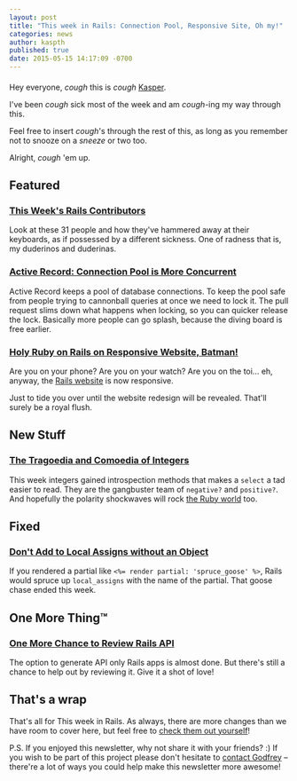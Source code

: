 ```yaml
---
layout: post
title: "This week in Rails: Connection Pool, Responsive Site, Oh my!"
categories: news
author: kaspth
published: true
date: 2015-05-15 14:17:09 -0700
---
```


####

Hey everyone, *cough* this is *cough* [Kasper](https://twitter.com/kaspth).

I've been *cough* sick most of the week and am *cough*-ing my way through this.

Feel free to insert *cough*'s through the rest of this, as long as you remember not to snooze on a *sneeze* or two too.

Alright, *cough* 'em up.

## Featured

### [This Week's Rails Contributors](http://contributors.rubyonrails.org/contributors/in-time-window/20150508-201505152100)

Look at these 31 people and how they've hammered away at their keyboards, as if possessed by a different sickness. One of radness that is, my duderinos and duderinas.

### [Active Record: Connection Pool is More Concurrent](https://github.com/rails/rails/pull/14938)

Active Record keeps a pool of database connections. To keep the pool safe from people trying to cannonball queries at once we need to lock it. The pull request slims down what happens when locking, so you can quicker release the lock. Basically more people can go splash, because the diving board is free earlier.

### [Holy Ruby on Rails on Responsive Website, Batman!](https://github.com/rails/rails.github.com/issues/46)

Are you on your phone? Are you on your watch? Are you on the toi... eh, anyway, the [Rails website](http://rubyonrails.org) is now responsive.

Just to tide you over until the website redesign will be revealed. That'll surely be a royal flush.

## New Stuff

### [The Tragoedia and Comoedia of Integers](https://github.com/rails/rails/commit/e54277a45da3c86fecdfa930663d7692fd083daa)

This week integers gained introspection methods that makes a `select` a tad easier to read. They are the gangbuster team of `negative?` and `positive?`. And hopefully the polarity shockwaves will rock [the Ruby world](https://bugs.ruby-lang.org/issues/11151) too.

## Fixed

### [Don't Add to Local Assigns without an Object](https://github.com/rails/rails/pull/20153)

If you rendered a partial like `<%= render partial: 'spruce_goose' %>`, Rails would spruce up `local_assigns` with the name of the partial. That goose chase ended this week.

## One More Thing™

### [One More Chance to Review Rails API](https://github.com/rails/rails/pull/19832)

The option to generate API only Rails apps is almost done. But there's still a chance to help out by reviewing it. Give it a shot of love!

## That's a wrap

That's all for This week in Rails. As always, there are more changes than we have room to cover here, but feel free to [check them out yourself](https://github.com/rails/rails)!

P.S. If you enjoyed this newsletter, why not share it with your friends? :) If you wish to be part of this project please don't hesitate to [contact Godfrey](mailto:godfrey@brewhouse.io) – there're a lot of ways you could help make this newsletter more awesome!

